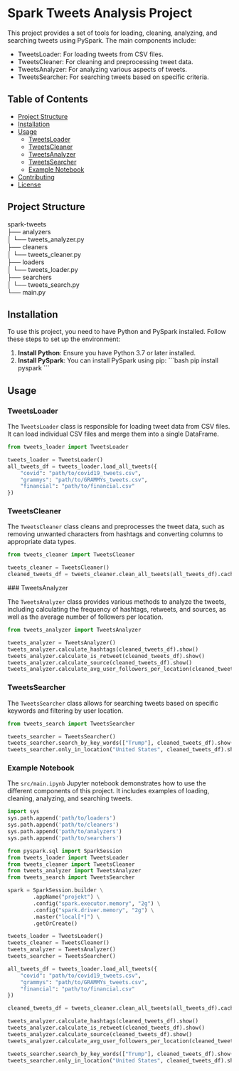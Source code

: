 # Spark Tweets Analysis Project

This project provides a set of tools for loading, cleaning, analyzing, and searching tweets using PySpark. The main components include:
- TweetsLoader: For loading tweets from CSV files.
- TweetsCleaner: For cleaning and preprocessing tweet data.
- TweetsAnalyzer: For analyzing various aspects of tweets.
- TweetsSearcher: For searching tweets based on specific criteria.

## Table of Contents
- [Project Structure](#project-structure)
- [Installation](#installation)
- [Usage](#usage)
  - [TweetsLoader](#tweetsloader)
  - [TweetsCleaner](#tweetscleaner)
  - [TweetsAnalyzer](#tweetsanalyzer)
  - [TweetsSearcher](#tweetssearcher)
  - [Example Notebook](#example-notebook)
- [Contributing](#contributing)
- [License](#license)

## Project Structure

spark-tweets<br>
├── analyzers<br>
│   └── tweets_analyzer.py<br>
├── cleaners<br>
│   └── tweets_cleaner.py<br>
├── loaders<br>
│   └── tweets_loader.py<br>
├── searchers<br>
│   └── tweets_search.py<br>
└── main.py


## Installation

To use this project, you need to have Python and PySpark installed. Follow these steps to set up the environment:

1. **Install Python**: Ensure you have Python 3.7 or later installed.
2. **Install PySpark**: You can install PySpark using pip:
    \```bash
    pip install pyspark
    \```

## Usage

### TweetsLoader

The `TweetsLoader` class is responsible for loading tweet data from CSV files. It can load individual CSV files and merge them into a single DataFrame.

```python
from tweets_loader import TweetsLoader

tweets_loader = TweetsLoader()
all_tweets_df = tweets_loader.load_all_tweets({
    "covid": "path/to/covid19_tweets.csv",
    "grammys": "path/to/GRAMMYs_tweets.csv",
    "financial": "path/to/financial.csv"
})
```

### TweetsCleaner

The `TweetsCleaner` class cleans and preprocesses the tweet data, such as removing unwanted characters from hashtags and converting columns to appropriate data types.

```python
from tweets_cleaner import TweetsCleaner

tweets_cleaner = TweetsCleaner()
cleaned_tweets_df = tweets_cleaner.clean_all_tweets(all_tweets_df).cache()
```

\### TweetsAnalyzer

The `TweetsAnalyzer` class provides various methods to analyze the tweets, including calculating the frequency of hashtags, retweets, and sources, as well as the average number of followers per location.

```python
from tweets_analyzer import TweetsAnalyzer

tweets_analyzer = TweetsAnalyzer()
tweets_analyzer.calculate_hashtags(cleaned_tweets_df).show()
tweets_analyzer.calculate_is_retweet(cleaned_tweets_df).show()
tweets_analyzer.calculate_source(cleaned_tweets_df).show()
tweets_analyzer.calculate_avg_user_followers_per_location(cleaned_tweets_df).show()
```

### TweetsSearcher

The `TweetsSearcher` class allows for searching tweets based on specific keywords and filtering by user location.

```python
from tweets_search import TweetsSearcher

tweets_searcher = TweetsSearcher()
tweets_searcher.search_by_key_words(["Trump"], cleaned_tweets_df).show()
tweets_searcher.only_in_location("United States", cleaned_tweets_df).show()
```

### Example Notebook

The `src/main.ipynb` Jupyter notebook demonstrates how to use the different components of this project. It includes examples of loading, cleaning, analyzing, and searching tweets.

```python
import sys
sys.path.append('path/to/loaders')
sys.path.append('path/to/cleaners')
sys.path.append('path/to/analyzers')
sys.path.append('path/to/searchers')

from pyspark.sql import SparkSession
from tweets_loader import TweetsLoader
from tweets_cleaner import TweetsCleaner
from tweets_analyzer import TweetsAnalyzer
from tweets_search import TweetsSearcher

spark = SparkSession.builder \
        .appName("projekt") \
        .config("spark.executor.memory", "2g") \
        .config("spark.driver.memory", "2g") \
        .master("local[*]") \
        .getOrCreate()

tweets_loader = TweetsLoader()
tweets_cleaner = TweetsCleaner()
tweets_analyzer = TweetsAnalyzer()
tweets_searcher = TweetsSearcher()

all_tweets_df = tweets_loader.load_all_tweets({
    "covid": "path/to/covid19_tweets.csv",
    "grammys": "path/to/GRAMMYs_tweets.csv",
    "financial": "path/to/financial.csv"
})

cleaned_tweets_df = tweets_cleaner.clean_all_tweets(all_tweets_df).cache()

tweets_analyzer.calculate_hashtags(cleaned_tweets_df).show()
tweets_analyzer.calculate_is_retweet(cleaned_tweets_df).show()
tweets_analyzer.calculate_source(cleaned_tweets_df).show()
tweets_analyzer.calculate_avg_user_followers_per_location(cleaned_tweets_df).show()

tweets_searcher.search_by_key_words(["Trump"], cleaned_tweets_df).show()
tweets_searcher.only_in_location("United States", cleaned_tweets_df).show()
```
